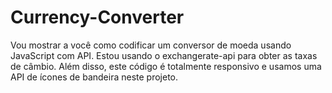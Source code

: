# Currency-Converter
Vou mostrar a você como codificar um conversor de moeda usando JavaScript com API. Estou usando o exchangerate-api para obter as taxas de câmbio. Além disso, este código é totalmente responsivo e usamos uma API de ícones de bandeira neste projeto.